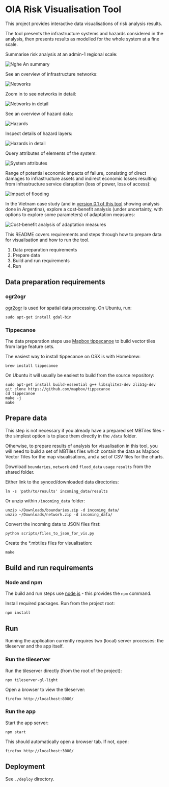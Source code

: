 # OIA Risk Visualisation Tool

This project provides interactive data visualisations of risk analysis results.

The tool presents the infrastructure systems and hazards considered in the
analysis, then presents results as modelled for the whole system at a fine
scale.

Summarise risk analysis at an admin-1 regional scale:

![Nghe An summary](images/nghe-an.png)

See an overview of infrastructure networks:

![Networks](images/networks-all.png)

Zoom in to see networks in detail:

![Networks in detail](images/networks-zoom.png)

See an overview of hazard data:

![Hazards](images/hazards-all.png)

Inspect details of hazard layers:

![Hazards in detail](images/hazard-zoom.png)

Query attributes of elements of the system:

![System attributes](images/road-zoom-alt.png)

Range of potential economic impacts of failure, consisting of direct damages to
infrastructure assets and indirect economic losses resulting from infrastructure
service disruption (loss of power, loss of access):

![Impact of flooding](images/risk-total.png)

In the Vietnam case study (and in
[version 0.1 of this tool](https://github.com/oi-analytics/oi-risk-vis/releases/tag/v0.1-argentina)
showing analysis done in Argentina), explore a cost-benefit analysis (under
uncertainty, with options to explore some parameters) of adaptation measures:

![Cost-benefit analysis of adaptation measures](images/cost-benefit.png)

This README covers requirements and steps through how to prepare data for
visualisation and how to run the tool.

1. Data preparation requirements
2. Prepare data
3. Build and run requirements
4. Run


## Data preparation requirements

### ogr2ogr

[ogr2ogr](https://www.gdal.org/ogr2ogr.html) is used for spatial data
processing. On Ubuntu, run:

    sudo apt-get install gdal-bin

### Tippecanoe

The data preparation steps use
[Mapbox tippecanoe](https://github.com/mapbox/tippecanoe) to build vector tiles
from large feature sets.

The easiest way to install tippecanoe on OSX is with Homebrew:

    brew install tippecanoe

On Ubuntu it will usually be easiest to build from the source repository:

    sudo apt-get install build-essential g++ libsqlite3-dev zlib1g-dev
    git clone https://github.com/mapbox/tippecanoe
    cd tippecanoe
    make -j
    make


## Prepare data

This step is not necessary if you already have a prepared set MBTiles files -
the simplest option is to place them directly in the `/data` folder.

Otherwise, to prepare results of analysis for visualisation in this tool, you
will need to build a set of MBTiles files which contain the data as Mapbox
Vector Tiles for the map visualisations, and a set of CSV files for the charts.

Download `boundaries`, `network` and `flood_data` `usage` `results` from the
shared folder.

Either link to the synced/downloaded data directories:

    ln -s 'path/to/results' incoming_data/results

Or unzip within `/incoming_data` folder:

    unzip ~/Downloads/boundaries.zip -d incoming_data/
    unzip ~/Downloads/network.zip -d incoming_data/

Convert the incoming data to JSON files first:

    python scripts/files_to_json_for_vis.py

Create the *.mbtiles files for visualisation:

    make


## Build and run requirements

### Node and npm

The build and run steps use [node.js](https://nodejs.org/) - this provides the
`npm` command.

Install required packages. Run from the project root:

    npm install

## Run

Running the application currently requires two (local) server processes: the
tileserver and the app itself.

### Run the tileserver

Run the tileserver directly (from the root of the project):

    npx tileserver-gl-light

Open a browser to view the tileserver:

    firefox http://localhost:8080/

### Run the app

Start the app server:

    npm start

This should automatically open a browser tab. If not, open:

    firefox http://localhost:3000/


## Deployment

See `./deploy` directory.
